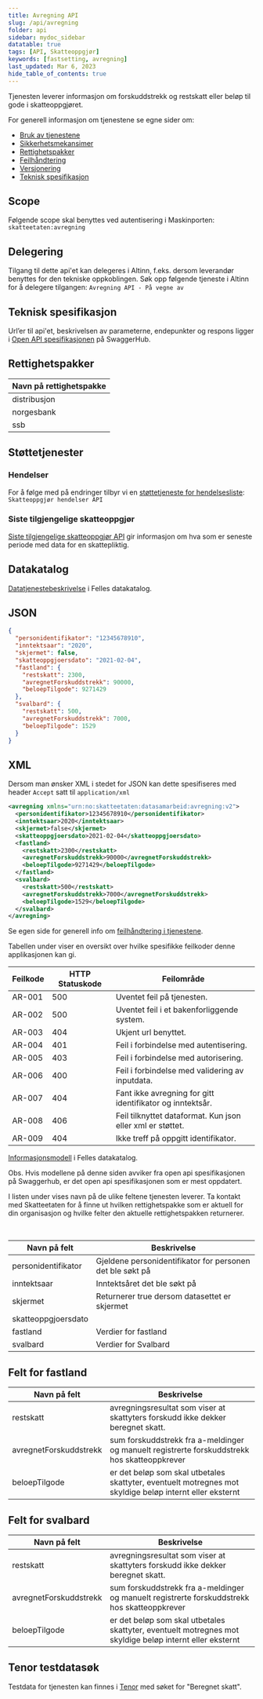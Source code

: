 ```yaml
---
title: Avregning API
slug: /api/avregning
folder: api
sidebar: mydoc_sidebar
datatable: true
tags: [API, Skatteoppgjør]
keywords: [fastsetting, avregning]
last_updated: Mar 6, 2023
hide_table_of_contents: true
---
```

<summary>Tjenesten leverer informasjon om forskuddstrekk og restskatt eller beløp til gode i skatteoppgjøret.</summary>

<Tabs underline={true}>
<TabItem headerText="Om tjenesten" itemKey="itemKey-1" default>

For generell informasjon om tjenestene se egne sider om:
* [Bruk av tjenestene](../om/bruk.md)
* [Sikkerhetsmekansimer](../om/sikkerhet.md)
* [Rettighetspakker](../om/rettighetspakker.md)
* [Feilhåndtering](../om/feil.md)
* [Versjonering](../om/versjoner.md)
* [Teknisk spesifikasjon](../om/tekniskspesifikasjon.md)
  
## Scope
Følgende scope skal benyttes ved autentisering i Maskinporten: `skatteetaten:avregning`

## Delegering
Tilgang til dette api'et kan delegeres i Altinn, f.eks. dersom leverandør benyttes for den tekniske oppkoblingen. Søk opp følgende tjeneste i Altinn for å delegere tilgangen: `Avregning API - På vegne av`

## Teknisk spesifikasjon
Url’er til api'et, beskrivelsen av parameterne, endepunkter og respons ligger i [Open API spesifikasjonen](https://app.swaggerhub.com/apis/Skatteetaten_Deling/avregning-api) på SwaggerHub.
 
## Rettighetspakker

| Navn på rettighetspakke |
|---|
| distribusjon |
| norgesbank |
| ssb |
  
## Støttetjenester

### Hendelser
For å følge med på endringer tilbyr vi en [støttetjeneste for hendelsesliste](./hendelser.md): `Skatteoppgjør hendelser API`

### Siste tilgjengelige skatteoppgjør

[Siste tilgjengelige skatteoppgjør API](./sistetilgjengeligeskatteoppgjoer.md) gir informasjon om hva som er seneste periode med data for en skattepliktig.
  
## Datakatalog
[Datatjenestebeskrivelse](https://data.norge.no/dataservices/69824ea6-9a1b-3b3f-8163-45b5fd1dd474) i Felles datakatalog.

</TabItem>
<TabItem headerText="Eksempler" itemKey="itemKey-2"> 

## JSON

```json
{
  "personidentifikator": "12345678910",
  "inntektsaar": "2020",
  "skjermet": false,
  "skatteoppgjoersdato": "2021-02-04",
  "fastland": {
    "restskatt": 2300,
    "avregnetForskuddstrekk": 90000,
    "beloepTilgode": 9271429
  },
  "svalbard": {
    "restskatt": 500,
    "avregnetForskuddstrekk": 7000,
    "beloepTilgode": 1529
  }
}
```

## XML

Dersom man ønsker XML i stedet for JSON kan dette spesifiseres med header `Accept` satt til `application/xml`

```xml
<avregning xmlns="urn:no:skatteetaten:datasamarbeid:avregning:v2">
  <personidentifikator>12345678910</personidentifikator>
  <inntektsaar>2020</inntektsaar>
  <skjermet>false</skjermet>
  <skatteoppgjoersdato>2021-02-04</skatteoppgjoersdato>
  <fastland>
    <restskatt>2300</restskatt>
    <avregnetForskuddstrekk>90000</avregnetForskuddstrekk>
    <beloepTilgode>9271429</beloepTilgode>
  </fastland>
  <svalbard>
    <restskatt>500</restskatt>
    <avregnetForskuddstrekk>7000</avregnetForskuddstrekk>
    <beloepTilgode>1529</beloepTilgode>
  </svalbard>
</avregning>
```

</TabItem>
<TabItem headerText="Feilkoder" itemKey="itemKey-3">

Se egen side for generell info om [feilhåndtering i tjenestene](../om/feil.md).

Tabellen under viser en oversikt over hvilke spesifikke feilkoder denne applikasjonen kan gi.

| Feilkode | HTTP Statuskode | Feilområde |
|----------|-----------------|-------|
| AR-001 | 500 | Uventet feil på tjenesten.  |
| AR-002 | 500 | Uventet feil i et bakenforliggende system.  |
| AR-003 | 404 | Ukjent url benyttet. |
| AR-004 | 401 | Feil i forbindelse med autentisering.  |
| AR-005 | 403 | Feil i forbindelse med autorisering.  |
| AR-006 | 400 | Feil i forbindelse med validering av inputdata. |
| AR-007 | 404 | Fant ikke avregning for gitt identifikator og inntektsår. |
| AR-008 | 406 | Feil tilknyttet dataformat. Kun json eller xml er støttet. |
| AR-009 | 404 | Ikke treff på oppgitt identifikator. |

</TabItem>
<TabItem headerText="Informasjonsmodell" itemKey="itemKey-4">

[Informasjonsmodell](https://data.norge.no/informationmodels/fb77ea64-f7c6-3993-8511-1bd2ce8ad259) i Felles datakatalog.
 
Obs. Hvis modellene på denne siden avviker fra open api spesifikasjonen på Swaggerhub, er det open api spesifikasjonen som er mest oppdatert.

I listen under vises navn på de ulike feltene tjenesten leverer. Ta kontakt med Skatteetaten for å finne ut hvilken rettighetspakke som er aktuell for din organisasjon og hvilke felter den aktuelle rettighetspakken returnerer.

<br />

| Navn på felt | Beskrivelse |
| -------------|---------------------------------------------------------------------|
| personidentifikator | Gjeldene personidentifikator for personen det ble søkt på|
| inntektsaar | Inntektsåret det ble søkt på|
| skjermet | Returnerer true dersom datasettet er skjermet |
| skatteoppgjoersdato | |
| fastland | Verdier for fastland |
| svalbard | Verdier for Svalbard |

## Felt for fastland

| Navn på felt | Beskrivelse |
| -------------|---------------------------------------------------------------------|
| restskatt | avregningsresultat som viser at skattyters forskudd ikke dekker beregnet skatt. |
| avregnetForskuddstrekk | sum forskuddstrekk fra a-meldinger og manuelt registrerte forskuddstrekk hos skatteoppkrever |
| beloepTilgode | er det beløp som skal utbetales skattyter, eventuelt motregnes mot skyldige beløp internt eller eksternt |

## Felt for svalbard

| Navn på felt | Beskrivelse |
| -------------|---------------------------------------------------------------------|
| restskatt | avregningsresultat som viser at skattyters forskudd ikke dekker beregnet skatt. |
| avregnetForskuddstrekk | sum forskuddstrekk fra a-meldinger og manuelt registrerte forskuddstrekk hos skatteoppkrever |
| beloepTilgode | er det beløp som skal utbetales skattyter, eventuelt motregnes mot skyldige beløp internt eller eksternt |
 
</TabItem>
<TabItem headerText="Test" itemKey="itemKey-5">

## Tenor testdatasøk
Testdata for tjenesten kan finnes i [Tenor](../test/tenor.md) med søket for "Beregnet skatt".
  
</TabItem>
</Tabs>
